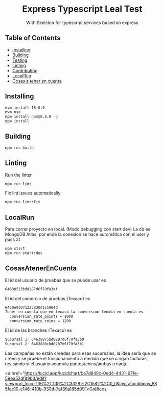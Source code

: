 <h1 align="center">Express Typescript Leal Test</h1>

<p align="center">
  With Skeleton for typescript services based on express
</p>

## Table of Contents

- [Installing](#installing)
- [Building](#building)
- [Testing](#testing)
- [Linting](#linting)
- [Contributing](#contributing)
- [LocalRun](#LocalRun)
- [Cosas a tener en cuenta](#CosasAtenerEnCuenta)

## Installing

```bash
nvm install 18.0.0
nvm use
npm install npm@8.3.0 -g
npm install
```

## Building

```bash
npm run build
```

## Linting

Run the linter

```bash
npm run lint
```

Fix lint issues automatically

```bash
npm run lint:fix
```
## LocalRun

Para correr proyecto en local. (Modo debugging con start:dev)
La db es MongoDB Atlas, por ende la conexion se hace automática con el user y pass :D

```bash
npm start
npm run start:dev 
```
## CosasAtenerEnCuenta

El id del usuario de pruebas que se puede usar es
```bash
64638513bd8287d6f70fa3af
```

El id del comercio de pruebas (Texaco) es
```bash
6460e9d071235830d1c5064d
Tener en cuenta que en texaco la conversion tenida en cuenta es 
  conversion_rate_points = 1000
  conversion_rate_coins = 1200
```
El id de las branches (Texaco) es
```bash
Sucursal 1: 64638875bd8287d6f70fa3b0
Sucursal 2: 6463888cbd8287d6f70fa3b1
```

Las campañas no están creadas para esas sucursales, la idea sería que se creen y se pruebe el funcionamiento a medida que se cargan facturas, revisando si el usuario acumula puntos/coins/ambas o nada.

<a href=”https://lucid.app/lucidchart/be7d849c-0ed4-4431-97fe-59ea52df89b3/edit?viewport_loc=-136%2C109%2C3328%2C1582%2C0_0&invitationId=inv_885fac10-e146-410b-930d-7af39a185d09”>Gráficos</a>